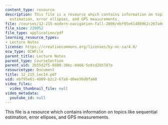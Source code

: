 ```yaml
---
content_type: resource
description: This file is a resource which contains information on topics like sequential
  estimation, error ellipses, and GPS measurements.
file: /courses/12-215-modern-navigation-fall-2006/ebf95e614809b2c267a9d0ee56d0fa60_12_215_lec14.pdf
file_size: 220052
file_type: application/pdf
learning_resource_types:
- Lecture Notes
license: https://creativecommons.org/licenses/by-nc-sa/4.0/
ocw_type: OCWFile
parent_title: Lecture Notes
parent_type: CourseSection
parent_uid: 2b55d2f5-0800-386c-0466-5c81d2b5787e
resourcetype: Document
title: 12_215_lec14.pdf
uid: ebf95e61-4809-b2c2-67a9-d0ee56d0fa60
video_files:
  video_thumbnail_file: null
video_metadata:
  youtube_id: null
---
```

This file is a resource which contains information on topics like sequential estimation, error ellipses, and GPS measurements.